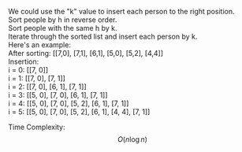 We could use the "k" value to insert each person to the right position.  
Sort people by h in reverse order.  
Sort people with the same h by k.  
Iterate through the sorted list and insert each person by k.  
Here's an example:  
After sorting: [[7,0], [7,1], [6,1], [5,0], [5,2], [4,4]]   
Insertion:  
i = 0: [[7, 0]]  
i = 1: [[7, 0], [7, 1]]  
i = 2: [[7, 0], [6, 1], [7, 1]]  
i = 3: [[5, 0], [7, 0], [6, 1], [7, 1]]  
i = 4: [[5, 0], [7, 0], [5, 2], [6, 1], [7, 1]]  
i = 5: [[5, 0], [7, 0], [5, 2], [6, 1], [4, 4], [7, 1]]  

Time Complexity: $$O(n\log n)$$
